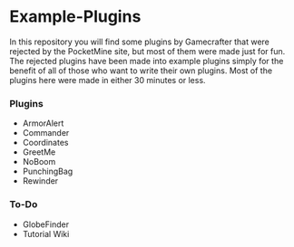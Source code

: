 # Example-Plugins
In this repository you will find some plugins by Gamecrafter that were rejected by the PocketMine site, but most of them were
made just for fun. The rejected plugins have been made into example plugins simply for the benefit of all of those who want to
write their own plugins. Most of the plugins here were made in either 30 minutes or less.

### Plugins
* ArmorAlert
* Commander
* Coordinates
* GreetMe
* NoBoom
* PunchingBag
* Rewinder

### To-Do
* GlobeFinder
* Tutorial Wiki
